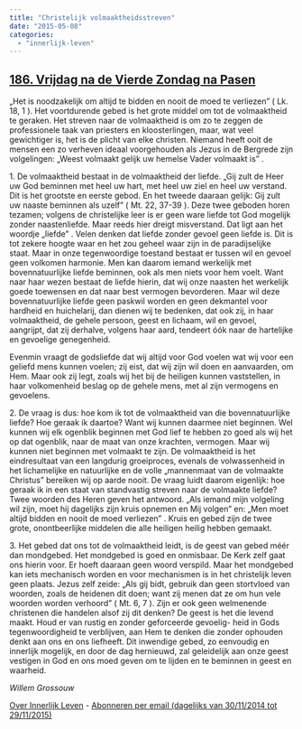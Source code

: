 ```yaml
---
title: "Christelijk volmaaktheidsstreven"
date: "2015-05-08"
categories: 
  - "innerlijk-leven"
---
```


## [186\. Vrijdag na de Vierde Zondag na Pasen](http://ift.tt/1IkXcp6)

„Het is noodzakelijk om altijd te bidden en nooit de moed te verliezen” ( Lk. 18, 1 ). Het voortdurende gebed is het grote middel om tot de volmaaktheid te geraken. Het streven naar de volmaaktheid is om zo te zeggen de professionele taak van priesters en kloosterlingen, maar, wat veel gewichtiger is, het is de plicht van elke christen. Niemand heeft ooit de mensen een zo verheven ideaal voorgehouden als Jezus in de Bergrede zijn volgelingen: „Weest volmaakt gelijk uw hemelse Vader volmaakt is” .

1\. De volmaaktheid bestaat in de volmaaktheid der liefde. „Gij zult de Heer uw God beminnen met heel uw hart, met heel uw ziel en heel uw verstand. Dit is het grootste en eerste gebod. En het tweede daaraan gelijk: Gij zult uw naaste beminnen als uzelf” ( Mt. 22, 37-39 ). Deze twee geboden horen tezamen; volgens de christelijke leer is er geen ware liefde tot God mogelijk zonder naastenliefde. Maar reeds hier dreigt misverstand. Dat ligt aan het woordje „liefde” . Velen denken dat liefde zonder gevoel geen liefde is. Dit is tot zekere hoogte waar en het zou geheel waar zijn in de paradijselijke staat. Maar in onze tegenwoordige toestand bestaat er tussen wil en gevoel geen volkomen harmonie. Men kan daarom iemand werkelijk met bovennatuurlijke liefde beminnen, ook als men niets voor hem voelt. Want naar haar wezen bestaat de liefde hierin, dat wij onze naasten het werkelijk goede toewensen en dat naar best vermogen bevorderen. Maar wil deze bovennatuurlijke liefde geen paskwil worden en geen dekmantel voor hardheid en huichelarij, dan dienen wij te bedenken, dat ook zij, in haar volmaaktheid, de gehele persoon, geest en lichaam, wil en gevoel, aangrijpt, dat zij derhalve, volgens haar aard, tendeert óók naar de hartelijke en gevoelige genegenheid.

Evenmin vraagt de godsliefde dat wij altijd voor God voelen wat wij voor een geliefd mens kunnen voelen; zij eist, dat wij zijn wil doen en aanvaarden, om Hem. Maar ook zij legt, zoals wij het bij de heiligen kunnen vaststellen, in haar volkomenheid beslag op de gehele mens, met al zijn vermogens en gevoelens.

2\. De vraag is dus: hoe kom ik tot de volmaaktheid van die bovennatuurlijke liefde? Hoe geraak ik daartoe? Want wij kunnen daarmee niet beginnen. Wel kunnen wij elk ogenblik beginnen met God lief te hebben zo goed als wij het op dat ogenblik, naar de maat van onze krachten, vermogen. Maar wij kunnen niet beginnen met volmaakt te zijn. De volmaaktheid is het eindresultaat van een langdurig groeiproces, evenals de volwassenheid in het lichamelijke en natuurlijke en de volle „mannenmaat van de volmaakte Christus” bereiken wij op aarde nooit. De vraag luidt daarom eigenlijk: hoe geraak ik in een staat van standvastig streven naar de volmaakte liefde? Twee woorden des Heren geven het antwoord. „Als iemand mijn volgeling wil zijn, moet hij dagelijks zijn kruis opnemen en Mij volgen” en: „Men moet altijd bidden en nooit de moed verliezen” . Kruis en gebed zijn de twee grote, onontbeerlijke middelen die alle heiligen heilig hebben gemaakt.

3\. Het gebed dat ons tot de volmaaktheid leidt, is de geest van gebed méér dan mondgebed. Het mondgebed is goed en onmisbaar. De Kerk zelf gaat ons hierin voor. Er hoeft daaraan geen woord verspild. Maar het mondgebed kan iets mechanisch worden en voor mechanismen is in het christelijk leven geen plaats. Jezus zelf zeide: „Als gij bidt, gebruik dan geen stortvloed van woorden, zoals de heidenen dit doen; want zij menen dat ze om hun vele woorden worden verhoord” ( Mt. 6, 7 ). Zijn er ook geen welmenende christenen die handelen alsof zij dit denken? De geest is het die levend maakt. Houd er van rustig en zonder geforceerde gevoelig- heid in Gods tegenwoordigheid te verblijven, aan Hem te denken die zonder ophouden denkt aan ons en ons liefheeft. Dit inwendige gebed, zo eenvoudig en innerlijk mogelijk, en door de dag hernieuwd, zal geleidelijk aan onze geest vestigen in God en ons moed geven om te lijden en te beminnen in geest en waarheid.

_Willem Grossouw_

[Over Innerlijk Leven](http://ift.tt/1y6X5mY) - [Abonneren per email (dagelijks van 30/11/2014 tot 29/11/2015)](http://eepurl.com/9P3DT)
